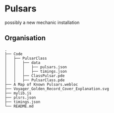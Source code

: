 # Pulsars
possibly a new mechanic installation

## Organisation
    .
    ├── Code
    │   ├── PulsarClass
    │   │   ├── data
    │   │   │   ├── pulsars.json
    │   │   │   ├── timings.json
    │   │   ├── ClassPulsar.pde
    │   │   ├── PulsarClass.pde
    ├── A Map of Known Pulsars.webloc
    ├── Voyager_Golden_Record_Cover_Explanation.svg
    ├── mylib.js
    ├── plsrs.json
    ├── timings.json
    └── README.md
